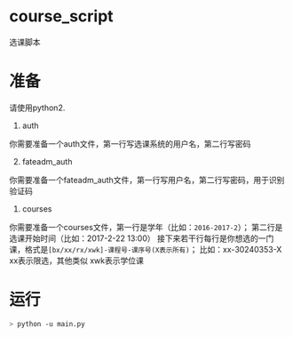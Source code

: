 # course_script

选课脚本

# 准备

请使用python2.

1. auth

你需要准备一个auth文件，第一行写选课系统的用户名，第二行写密码

2. fateadm_auth

你需要准备一个fateadm_auth文件，第一行写用户名，第二行写密码，用于识别验证码

1. courses

你需要准备一个courses文件，第一行是学年（比如：`2016-2017-2`）；
第二行是选课开始时间（比如：2017-2-22 13:00）
接下来若干行每行是你想选的一门课，格式是`[bx/xx/rx/xwk]-课程号-课序号(X表示所有)`；
比如：xx-30240353-X
xx表示限选，其他类似
xwk表示学位课

# 运行

```sh
> python -u main.py
```